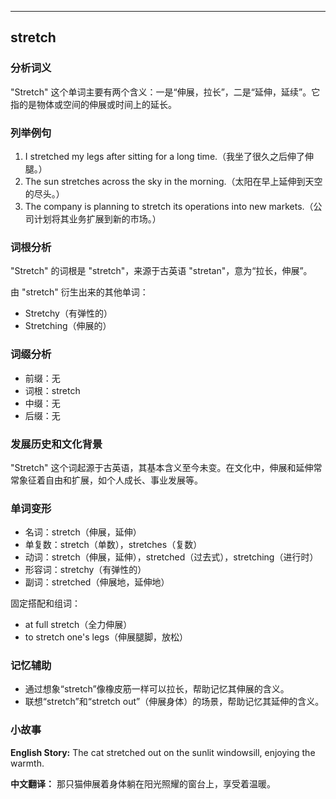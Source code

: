 
---------------
## stretch
### 分析词义
"Stretch" 这个单词主要有两个含义：一是“伸展，拉长”，二是“延伸，延续”。它指的是物体或空间的伸展或时间上的延长。

### 列举例句
1. I stretched my legs after sitting for a long time.（我坐了很久之后伸了伸腿。）
2. The sun stretches across the sky in the morning.（太阳在早上延伸到天空的尽头。）
3. The company is planning to stretch its operations into new markets.（公司计划将其业务扩展到新的市场。）

### 词根分析
"Stretch" 的词根是 "stretch"，来源于古英语 "stretan"，意为“拉长，伸展”。

由 "stretch" 衍生出来的其他单词：
- Stretchy（有弹性的）
- Stretching（伸展的）

### 词缀分析
- 前缀：无
- 词根：stretch
- 中缀：无
- 后缀：无

### 发展历史和文化背景
"Stretch" 这个词起源于古英语，其基本含义至今未变。在文化中，伸展和延伸常常象征着自由和扩展，如个人成长、事业发展等。

### 单词变形
- 名词：stretch（伸展，延伸）
- 单复数：stretch（单数），stretches（复数）
- 动词：stretch（伸展，延伸），stretched（过去式），stretching（进行时）
- 形容词：stretchy（有弹性的）
- 副词：stretched（伸展地，延伸地）

固定搭配和组词：
- at full stretch（全力伸展）
- to stretch one's legs（伸展腿脚，放松）

### 记忆辅助
- 通过想象“stretch”像橡皮筋一样可以拉长，帮助记忆其伸展的含义。
- 联想“stretch”和“stretch out”（伸展身体）的场景，帮助记忆其延伸的含义。

### 小故事
**English Story:**
The cat stretched out on the sunlit windowsill, enjoying the warmth.

**中文翻译：**
那只猫伸展着身体躺在阳光照耀的窗台上，享受着温暖。

